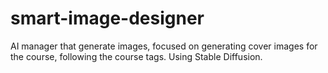 # smart-image-designer
AI manager that generate images, focused on generating cover images for the course, following the course tags. Using Stable Diffusion.
